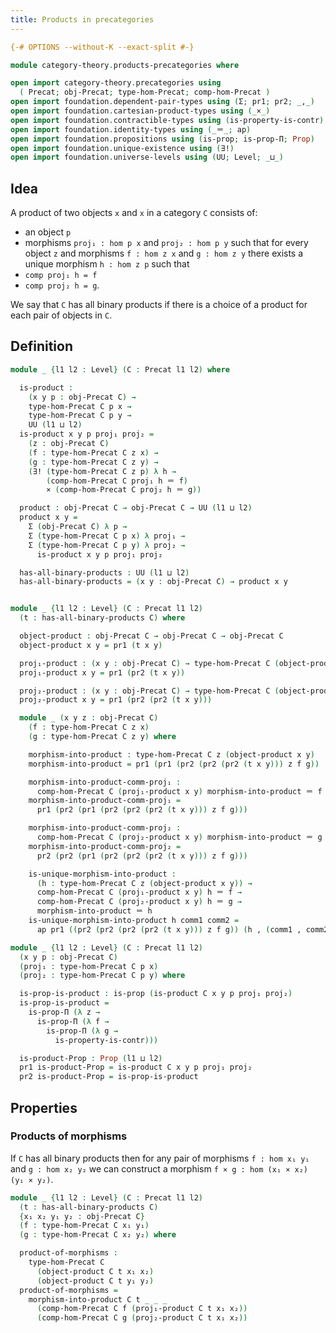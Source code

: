 ```yaml
---
title: Products in precategories
---
```


```agda
{-# OPTIONS --without-K --exact-split #-}

module category-theory.products-precategories where

open import category-theory.precategories using
  ( Precat; obj-Precat; type-hom-Precat; comp-hom-Precat )
open import foundation.dependent-pair-types using (Σ; pr1; pr2; _,_)
open import foundation.cartesian-product-types using (_×_)
open import foundation.contractible-types using (is-property-is-contr)
open import foundation.identity-types using (_＝_; ap)
open import foundation.propositions using (is-prop; is-prop-Π; Prop)
open import foundation.unique-existence using (∃!)
open import foundation.universe-levels using (UU; Level; _⊔_)
```

## Idea

A product of two objects `x` and `x` in a category `C` consists of:
- an object `p`
- morphisms `proj₁ : hom p x` and `proj₂ : hom p y`
such that for every object `z` and morphisms `f : hom z x` and `g : hom z y` there exists a unique morphism `h : hom z p` such that
- `comp proj₁ h = f`
- `comp proj₂ h = g`.

We say that `C` has all binary products if there is a choice of a product for each pair of objects in `C`.

## Definition

```agda
module _ {l1 l2 : Level} (C : Precat l1 l2) where

  is-product :
    (x y p : obj-Precat C) →
    type-hom-Precat C p x →
    type-hom-Precat C p y →
    UU (l1 ⊔ l2)
  is-product x y p proj₁ proj₂ =
    (z : obj-Precat C)
    (f : type-hom-Precat C z x) →
    (g : type-hom-Precat C z y) →
    (∃! (type-hom-Precat C z p) λ h →
        (comp-hom-Precat C proj₁ h ＝ f)
        × (comp-hom-Precat C proj₂ h ＝ g))

  product : obj-Precat C → obj-Precat C → UU (l1 ⊔ l2)
  product x y =
    Σ (obj-Precat C) λ p →
    Σ (type-hom-Precat C p x) λ proj₁ →
    Σ (type-hom-Precat C p y) λ proj₂ →
      is-product x y p proj₁ proj₂

  has-all-binary-products : UU (l1 ⊔ l2)
  has-all-binary-products = (x y : obj-Precat C) → product x y


module _ {l1 l2 : Level} (C : Precat l1 l2)
  (t : has-all-binary-products C) where

  object-product : obj-Precat C → obj-Precat C → obj-Precat C
  object-product x y = pr1 (t x y)

  proj₁-product : (x y : obj-Precat C) → type-hom-Precat C (object-product x y) x
  proj₁-product x y = pr1 (pr2 (t x y))

  proj₂-product : (x y : obj-Precat C) → type-hom-Precat C (object-product x y) y
  proj₂-product x y = pr1 (pr2 (pr2 (t x y)))

  module _ (x y z : obj-Precat C)
    (f : type-hom-Precat C z x)
    (g : type-hom-Precat C z y) where

    morphism-into-product : type-hom-Precat C z (object-product x y)
    morphism-into-product = pr1 (pr1 (pr2 (pr2 (pr2 (t x y))) z f g))

    morphism-into-product-comm-proj₁ :
      comp-hom-Precat C (proj₁-product x y) morphism-into-product ＝ f
    morphism-into-product-comm-proj₁ =
      pr1 (pr2 (pr1 (pr2 (pr2 (pr2 (t x y))) z f g)))

    morphism-into-product-comm-proj₂ :
      comp-hom-Precat C (proj₂-product x y) morphism-into-product ＝ g
    morphism-into-product-comm-proj₂ =
      pr2 (pr2 (pr1 (pr2 (pr2 (pr2 (t x y))) z f g)))

    is-unique-morphism-into-product :
      (h : type-hom-Precat C z (object-product x y)) →
      comp-hom-Precat C (proj₁-product x y) h ＝ f →
      comp-hom-Precat C (proj₂-product x y) h ＝ g →
      morphism-into-product ＝ h
    is-unique-morphism-into-product h comm1 comm2 =
      ap pr1 ((pr2 (pr2 (pr2 (pr2 (t x y))) z f g)) (h , (comm1 , comm2)))

module _ {l1 l2 : Level} (C : Precat l1 l2)
  (x y p : obj-Precat C)
  (proj₁ : type-hom-Precat C p x)
  (proj₂ : type-hom-Precat C p y) where

  is-prop-is-product : is-prop (is-product C x y p proj₁ proj₂)
  is-prop-is-product =
    is-prop-Π (λ z →
      is-prop-Π (λ f →
        is-prop-Π (λ g →
          is-property-is-contr)))

  is-product-Prop : Prop (l1 ⊔ l2)
  pr1 is-product-Prop = is-product C x y p proj₁ proj₂
  pr2 is-product-Prop = is-prop-is-product
```

## Properties

### Products of morphisms

If `C` has all binary products then for any pair of morphisms `f : hom x₁ y₁` and `g : hom x₂ y₂` we can construct a morphism `f × g : hom (x₁ × x₂) (y₁ × y₂)`.

```agda
module _ {l1 l2 : Level} (C : Precat l1 l2)
  (t : has-all-binary-products C)
  {x₁ x₂ y₁ y₂ : obj-Precat C}
  (f : type-hom-Precat C x₁ y₁)
  (g : type-hom-Precat C x₂ y₂) where

  product-of-morphisms :
    type-hom-Precat C
      (object-product C t x₁ x₂)
      (object-product C t y₁ y₂)
  product-of-morphisms =
    morphism-into-product C t _ _ _
      (comp-hom-Precat C f (proj₁-product C t x₁ x₂))
      (comp-hom-Precat C g (proj₂-product C t x₁ x₂))
```
